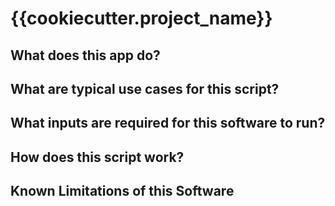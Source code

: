 # {{cookiecutter.project_name}}

## What does this app do?


## What are typical use cases for this script?


## What inputs are required for this software to run?


## How does this script work?


## Known Limitations of this Software


